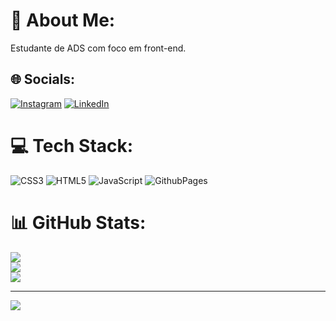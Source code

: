 # 💫 About Me:
Estudante de ADS com foco em front-end.

## 🌐 Socials:
[![Instagram](https://img.shields.io/badge/Instagram-%23E4405F.svg?logo=Instagram&logoColor=white)](https://instagram.com/https://www.instagram.com/pdrrrsd/) [![LinkedIn](https://img.shields.io/badge/LinkedIn-%230077B5.svg?logo=linkedin&logoColor=white)](https://linkedin.com/in/https://www.linkedin.com/in/pedro-rodrigues-267643329/) 

# 💻 Tech Stack:
![CSS3](https://img.shields.io/badge/css3-%231572B6.svg?style=for-the-badge&logo=css3&logoColor=white) ![HTML5](https://img.shields.io/badge/html5-%23E34F26.svg?style=for-the-badge&logo=html5&logoColor=white) ![JavaScript](https://img.shields.io/badge/javascript-%23323330.svg?style=for-the-badge&logo=javascript&logoColor=%23F7DF1E) ![GithubPages](https://img.shields.io/badge/github%20pages-121013?style=for-the-badge&logo=github&logoColor=white)
# 📊 GitHub Stats:
![](https://github-readme-stats.vercel.app/api?username=pdrrrsd&theme=dark&hide_border=false&include_all_commits=false&count_private=false)<br/>
![](https://github-readme-streak-stats.herokuapp.com/?user=pdrrrsd&theme=dark&hide_border=false)<br/>
![](https://github-readme-stats.vercel.app/api/top-langs/?username=pdrrrsd&theme=dark&hide_border=false&include_all_commits=false&count_private=false&layout=compact)

---
[![](https://visitcount.itsvg.in/api?id=pdrrrsd&icon=0&color=0)](https://visitcount.itsvg.in)

<!-- Proudly created with GPRM ( https://gprm.itsvg.in ) -->
